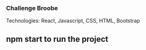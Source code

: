 ### Challenge Broobe

Technologies: React, Javascript, CSS, HTML, Bootstrap

## npm start to run the project
